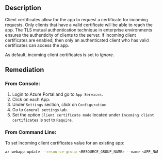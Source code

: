## Description

Client certificates allow for the app to request a certificate for incoming requests. Only clients that have a valid certificate will be able to reach the app. The TLS mutual authentication technique in enterprise environments ensures the authenticity of clients to the server. If incoming client certificates are enabled, then only an authenticated client who has valid certificates can access the app.

As default, incoming client certificates is set to *Ignore*.

## Remediation

### From Console:

1. Login to Azure Portal and go to `App Services`.
2. Click on each App.
3. Under `Settings` section, click on `Configuration`.
4. Go to `General settings` tab.
5. Set the option `Client certificate mode` located under `Incoming client certificates` is set to `Require`.

### From Command Line:

To set Incoming client certificates value for an existing app:

```bash
az webapp update --resource-group <RESOURCE_GROUP_NAME> --name <APP_NAME> -- set clientCertEnabled=true
```
